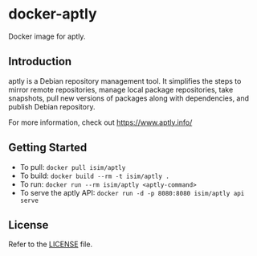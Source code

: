 # docker-aptly
Docker image for aptly.

## Introduction
aptly is a Debian repository management tool. It simplifies the steps to mirror remote repositories, manage local package repositories, take snapshots, pull new versions of packages along with dependencies, and publish Debian repository.

For more information, check out https://www.aptly.info/

## Getting Started
* To pull: `docker pull isim/aptly`
* To build: `docker build --rm -t isim/aptly .`
* To run: `docker run --rm isim/aptly <aptly-command>`
* To serve the aptly API: `docker run -d -p 8080:8080 isim/aptly api serve`

## License
Refer to the [LICENSE](LICENSE) file.
